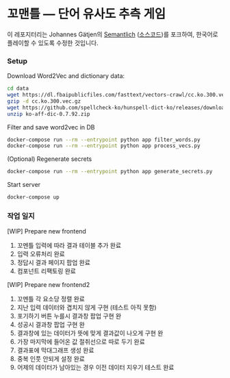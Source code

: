 # 꼬맨틀 — 단어 유사도 추측 게임

이 레포지터리는 Johannes Gätjen의 [Semantlich](http://semantlich.johannesgaetjen.de/)
([소스코드](https://github.com/gaetjen/semantle-de))를 포크하여,
한국어로 플레이할 수 있도록 수정한 것입니다.

### Setup

Download Word2Vec and dictionary data:

```bash
cd data
wget https://dl.fbaipublicfiles.com/fasttext/vectors-crawl/cc.ko.300.vec.gz
gzip -d cc.ko.300.vec.gz
wget https://github.com/spellcheck-ko/hunspell-dict-ko/releases/download/0.7.92/ko-aff-dic-0.7.92.zip
unzip ko-aff-dic-0.7.92.zip
```

Filter and save word2vec in DB

```bash
docker-compose run --rm --entrypoint python app filter_words.py
docker-compose run --rm --entrypoint python app process_vecs.py
```

(Optional) Regenerate secrets

```bash
docker-compose run --rm --entrypoint python app generate_secrets.py
```

Start server

```bash
docker-compose up
```

### 작업 일지

[WIP] Prepare new frontend

1. 꼬멘틀 입력에 따라 결과 테이블 추가 완료
2. 입력 오류처리 완료
3. 정답시 결과 페이지 팝업 완료
4. 컴포넌트 리팩토링 완료

[WIP] Prepare new frontend2

1. 꼬멘틀 각 요소당 정렬 완료
2. 지난 입력 데이터와 겹치지 않게 구현 (테스트 아직 못함)
3. 포기하기 버튼 누를시 결과창 팝업 구현 완
4. 성공시 결과창 팝업 구현 완
5. 결과창에 있는 데이터가 뜻에 맞게 결과값이 나오게 구현 완
6. 가장 마지막에 들어온 값 절취선으로 따로 두기 완료
7. 결과표에 막대그래프 생성 완료
8. 중복 인풋 안되게 설정 완료
9. 어제의 데이터가 남아있는 경우 이전 데이터 지우기 테스트 완료
